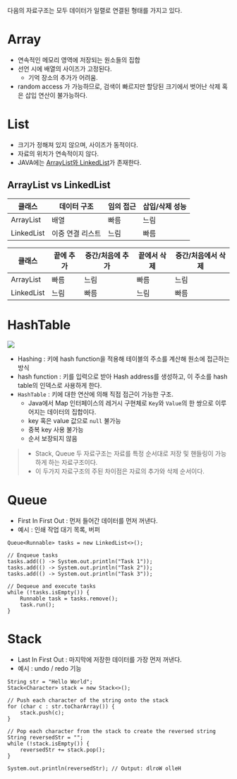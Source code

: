 다음의 자료구조는 모두 데이터가 일렬로 연결된 형태를 가지고 있다.
# Array
- 연속적인 메모리 영역에 저장되는 원소들의 집합
- 선언 시에 배열의 사이즈가 고정된다.
	- 기억 장소의 추가가 어려움.
- random access 가 가능하므로, 검색이 빠르지만 할당된 크기에서 벗어난 삭제 혹은 삽입 연산이 불가능하다.
# List
- 크기가 정해져 있지 않으며, 사이즈가 동적이다.
- 자료의 위치가 연속적이지 않다.
- JAVA에는 [ArrayList와 LinkedList](obsidian://open?vault=cs-study&file=yelm-212%2FJAVA%2FString%2C%20List%2C%20Map#List)가 존재한다.
## ArrayList vs LinkedList
| 클래스 | 데이터 구조 | 임의 접근 | 삽입/삭제 성능 |
|-------|----------------|---------------|------------------------------|
| ArrayList | 배열 | 빠름 | 느림 |
| LinkedList | 이중 연결 리스트 | 느림 | 빠름 |

| 클래스 | 끝에 추가 | 중간/처음에 추가 | 끝에서 삭제 | 중간/처음에서 삭제 |
|-------|---------------|-----------------|--------------------|--------------------------------|
| ArrayList | 빠름 | 느림 | 빠름 | 느림 |
| LinkedList | 느림 | 빠름 | 느림 | 빠름 |


# HashTable
![](https://upload.wikimedia.org/wikipedia/commons/thumb/7/7d/Hash_table_3_1_1_0_1_0_0_SP.svg/1024px-Hash_table_3_1_1_0_1_0_0_SP.svg.png)
- Hashing : 키에 hash function을 적용해 테이블의 주소를 계산해 원소에 접근하는 방식
-  hash function : 키를 입력으로 받아 Hash address를 생성하고, 이 주소를 hash table의 인덱스로 사용하게 한다.
- `HashTable` : 키에 대한 연산에 의해 직접 접근이 가능한 구조.
	- Java에서 Map 인터페이스의 레거시 구현체로 `Key`와 `Value`의 한 쌍으로 이루어지는 데이터의 집합이다.
	- key 혹은 value 값으로 `null` 불가능
	- 중복 key 사용 불가능
	- 순서 보장되지 않음

> - Stack, Queue 두 자료구조는 자료를 특정 순서대로 저장 및 핸들링이 가능하게 하는 자료구조이다.
> - 이 두가지 자료구조의 주된 차이점은 자료의 추가와 삭제 순서이다.
# Queue
- First In First Out : 먼저 들어간 데이터를 먼저 꺼낸다.
- 예시 : 인쇄 작업 대기 목록, 버퍼
```
Queue<Runnable> tasks = new LinkedList<>();

// Enqueue tasks
tasks.add(() -> System.out.println("Task 1"));
tasks.add(() -> System.out.println("Task 2"));
tasks.add(() -> System.out.println("Task 3"));

// Dequeue and execute tasks
while (!tasks.isEmpty()) {
    Runnable task = tasks.remove();
    task.run();
}

```
# Stack
- Last In First Out : 마지막에 저장한 데이터를 가장 먼저 꺼낸다. 
- 예시 : undo / redo 기능
```
String str = "Hello World";
Stack<Character> stack = new Stack<>();

// Push each character of the string onto the stack
for (char c : str.toCharArray()) {
    stack.push(c);
}

// Pop each character from the stack to create the reversed string
String reversedStr = "";
while (!stack.isEmpty()) {
    reversedStr += stack.pop();
}

System.out.println(reversedStr); // Output: dlroW olleH

```